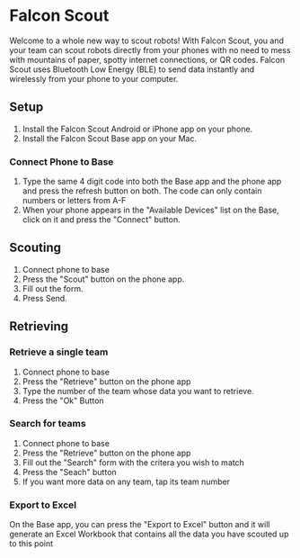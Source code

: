 # Falcon Scout
Welcome to a whole new way to scout robots!  With Falcon Scout, you and your team can scout robots directly from your phones with no need to mess with mountains of paper, spotty internet connections, or QR codes.  Falcon Scout uses Bluetooth Low Energy (BLE) to send data instantly and wirelessly from your phone to your computer.

## Setup
1. Install the Falcon Scout Android or iPhone app on your phone.
2. Install the Falcon Scout Base app on your Mac.

### Connect Phone to Base
1. Type the same 4 digit code into both the Base app and the phone app and press the refresh button on both.  The code can only contain numbers or letters from A-F
2. When your phone appears in the "Available Devices" list on the Base, click on it and press the "Connect" button.

## Scouting
1. Connect phone to base
2. Press the "Scout" button on the phone app.
3. Fill out the form.
4. Press Send.

## Retrieving

### Retrieve a single team
1. Connect phone to base
2. Press the "Retrieve" button on the phone app
3. Type the number of the team whose data you want to retrieve.
4. Press the "Ok" Button

### Search for teams
1. Connect phone to base
2. Press the "Retrieve" button on the phone app
3. Fill out the "Search" form with the critera you wish to match
4. Press the "Seach" button
5. If you want more data on any team, tap its team number

### Export to Excel
On the Base app, you can press the "Export to Excel" button and it will generate an Excel Workbook that contains all the data you have scouted up to this point
